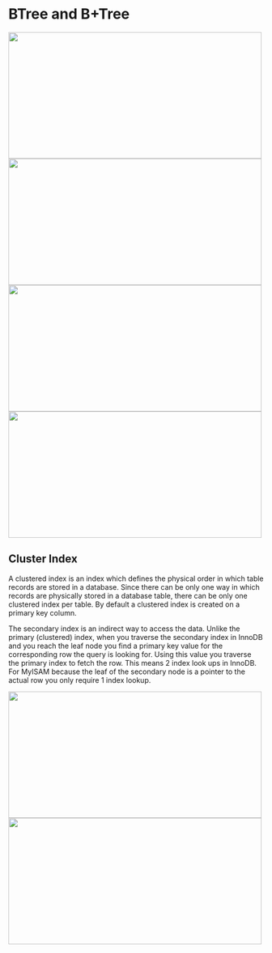 # BTree and B+Tree

<img src="https://user-images.githubusercontent.com/7610065/171045042-87933ca5-25f9-4717-b055-4d44944d5bea.png" width="500" height="250">

<img src="https://user-images.githubusercontent.com/7610065/171045457-5fbc7b02-75ec-46b3-9ad6-d49d369f1f7f.png" width="500" height="250">

<img src="https://user-images.githubusercontent.com/7610065/171045538-b143682c-8754-4bb6-9593-2f8203b0a4a1.png" width="500" height="250">

<img src="https://user-images.githubusercontent.com/7610065/171047119-88ed8ba3-1744-4028-8f2c-8569013eeb7e.png" width="500" height="250">

## Cluster Index
A clustered index is an index which defines the physical order in which table records are stored in a database. Since there can be only one way in which records are physically stored in a database table, there can be only one clustered index per table. By default a clustered index is created on a primary key column.

The secondary index is an indirect way to access the data. Unlike the primary (clustered) index, when you traverse the secondary index in InnoDB and you reach the leaf node you find a primary key value for the corresponding row the query is looking for. Using this value you traverse the primary index to fetch the row. This means 2 index look ups in InnoDB.
For MyISAM because the leaf of the secondary node is a pointer to the actual row you only require 1 index lookup.

<img src="https://user-images.githubusercontent.com/7610065/171256114-a84155ab-7973-404e-a77c-83e526f3cfd1.png" width="500" height="250">

<img src="https://user-images.githubusercontent.com/7610065/171265205-f7277e91-442a-43b5-90e6-9eae9586d87e.png" width="500" height="250">





